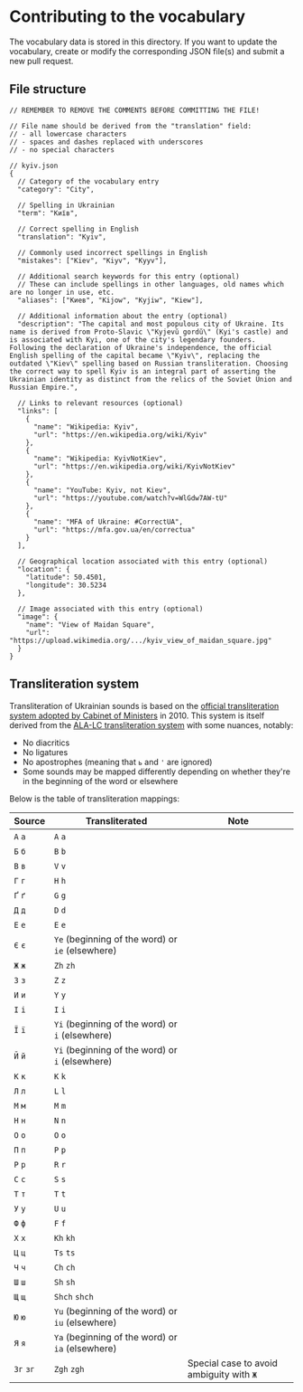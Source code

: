 # Contributing to the vocabulary

The vocabulary data is stored in this directory.
If you want to update the vocabulary, create or modify the corresponding JSON file(s) and submit a new pull request.

## File structure

```jsonc
// REMEMBER TO REMOVE THE COMMENTS BEFORE COMMITTING THE FILE!

// File name should be derived from the "translation" field:
// - all lowercase characters
// - spaces and dashes replaced with underscores
// - no special characters

// kyiv.json
{
  // Category of the vocabulary entry
  "category": "City",

  // Spelling in Ukrainian
  "term": "Київ",

  // Correct spelling in English
  "translation": "Kyiv",

  // Commonly used incorrect spellings in English
  "mistakes": ["Kiev", "Kiyv", "Kyyv"],

  // Additional search keywords for this entry (optional)
  // These can include spellings in other languages, old names which are no longer in use, etc.
  "aliases": ["Киев", "Kijow", "Kyjiw", "Kiew"],

  // Additional information about the entry (optional)
  "description": "The capital and most populous city of Ukraine. Its name is derived from Proto-Slavic \"Kyjevŭ gordŭ\" (Kyi's castle) and is associated with Kyi, one of the city's legendary founders. Following the declaration of Ukraine's independence, the official English spelling of the capital became \"Kyiv\", replacing the outdated \"Kiev\" spelling based on Russian transliteration. Choosing the correct way to spell Kyiv is an integral part of asserting the Ukrainian identity as distinct from the relics of the Soviet Union and Russian Empire.",

  // Links to relevant resources (optional)
  "links": [
    {
      "name": "Wikipedia: Kyiv",
      "url": "https://en.wikipedia.org/wiki/Kyiv"
    },
    {
      "name": "Wikipedia: KyivNotKiev",
      "url": "https://en.wikipedia.org/wiki/KyivNotKiev"
    },
    {
      "name": "YouTube: Kyiv, not Kiev",
      "url": "https://youtube.com/watch?v=WlGdw7AW-tU"
    },
    {
      "name": "MFA of Ukraine: #CorrectUA",
      "url": "https://mfa.gov.ua/en/correctua"
    }
  ],

  // Geographical location associated with this entry (optional)
  "location": {
    "latitude": 50.4501,
    "longitude": 30.5234
  },

  // Image associated with this entry (optional)
  "image": {
    "name": "View of Maidan Square",
    "url": "https://upload.wikimedia.org/.../kyiv_view_of_maidan_square.jpg"
  }
}
```

## Transliteration system

Transliteration of Ukrainian sounds is based on the [official transliteration system adopted by Cabinet of Ministers](https://mfa.gov.ua/storage/app/sites/1/e-conf101-84-roman-system-ukraine-eng.pdf) in 2010.
This system is itself derived from the [ALA-LC transliteration system](https://loc.gov/catdir/cpso/romanization/ukrainia.pdf) with some nuances, notably:

- No diacritics
- No ligatures
- No apostrophes (meaning that `ь` and `'` are ignored)
- Some sounds may be mapped differently depending on whether they're in the beginning of the word or elsewhere

Below is the table of transliteration mappings:

| Source    | Transliterated                                   | Note                                     |
| --------- | ------------------------------------------------ | ---------------------------------------- |
| `А` `а`   | `A` `a`                                          |                                          |
| `Б` `б`   | `B` `b`                                          |                                          |
| `В` `в`   | `V` `v`                                          |                                          |
| `Г` `г`   | `H` `h`                                          |                                          |
| `Ґ` `ґ`   | `G` `g`                                          |                                          |
| `Д` `д`   | `D` `d`                                          |                                          |
| `Е` `е`   | `E` `e`                                          |                                          |
| `Є` `є`   | `Ye` (beginning of the word) or `ie` (elsewhere) |                                          |
| `Ж` `ж`   | `Zh` `zh`                                        |                                          |
| `З` `з`   | `Z` `z`                                          |                                          |
| `И` `и`   | `Y` `y`                                          |                                          |
| `І` `і`   | `I` `i`                                          |                                          |
| `Ї` `ї`   | `Yi` (beginning of the word) or `i` (elsewhere)  |                                          |
| `Й` `й`   | `Yi` (beginning of the word) or `i` (elsewhere)  |                                          |
| `К` `к`   | `K` `k`                                          |                                          |
| `Л` `л`   | `L` `l`                                          |                                          |
| `М` `м`   | `M` `m`                                          |                                          |
| `Н` `н`   | `N` `n`                                          |                                          |
| `О` `о`   | `O` `o`                                          |                                          |
| `П` `п`   | `P` `p`                                          |                                          |
| `Р` `р`   | `R` `r`                                          |                                          |
| `С` `с`   | `S` `s`                                          |                                          |
| `Т` `т`   | `T` `t`                                          |                                          |
| `У` `у`   | `U` `u`                                          |                                          |
| `Ф` `ф`   | `F` `f`                                          |                                          |
| `Х` `х`   | `Kh` `kh`                                        |                                          |
| `Ц` `ц`   | `Ts` `ts`                                        |                                          |
| `Ч` `ч`   | `Ch` `ch`                                        |                                          |
| `Ш` `ш`   | `Sh` `sh`                                        |                                          |
| `Щ` `щ`   | `Shch` `shch`                                    |                                          |
| `Ю` `ю`   | `Yu` (beginning of the word) or `iu` (elsewhere) |                                          |
| `Я` `я`   | `Ya` (beginning of the word) or `ia` (elsewhere) |                                          |
| `Зг` `зг` | `Zgh` `zgh`                                      | Special case to avoid ambiguity with `Ж` |
